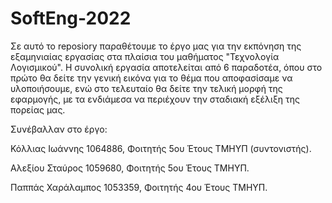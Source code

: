 # SoftEng-2022

Σε αυτό το reposiory παραθέτουμε το έργο μας για την εκπόνηση της εξαμηνιαίας εργασίας στα πλαίσια του μαθήματος "Τεχνολογία Λογισμικού". Η συνολική εργασία αποτελείται από 6 παραδοτέα, όπου στο πρώτο θα δείτε την γενική εικόνα για το θέμα που αποφασίσαμε να υλοποιήσουμε, ενώ στο τελευταίο θα δείτε την τελική μορφή της εφαρμογής, με τα ενδιάμεσα να περιέχουν την σταδιακή εξέλιξη της πορείας μας.


Συνέβαλλαν στο έργο:

Κόλλιας Ιωάννης 1064886, Φοιτητής 5ου Έτους ΤΜΗΥΠ (συντονιστής). 

Αλεξίου Σταύρος 1059680, Φοιτητής 5ου Έτους ΤΜΗΥΠ.

Παππάς Χαράλαμπος 1053359, Φοιτητής 4ου Έτους ΤΜΗΥΠ. 
